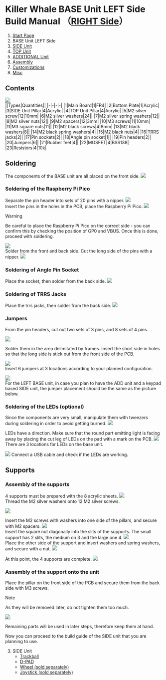 # Killer Whale BASE Unit LEFT Side Build Manual （[RIGHT Side](../rightside/2_BASE.md)）

1. [Start Page](../README_EN.md)
2. BASE Unit LEFT Side
3. [SIDE Unit](../leftside/3_SIDE_TRACKBALL.md)
4. [TOP Unit](../leftside/4_TOP.md)
5. [ADDITIONAL Unit](../leftside/5_ADD.md)
6. [Assembly](../leftside/6_ASSEMBLE.md)
7. [Customizations](../leftside/7_CUSTOM.md)
8. [Misc](../leftside/8_MISC.md)

## Contents
![](../img/2_base_l/2_1_contents.jpg)      
||Types|Quantities||
|-|-|-|-|
|1|Main Board|1|FR4|
|2|Bottom Plate|1|Acrylic|
|3|SIDE Unit Pillar|4|Acrylic|
|4|TOP Unit Pillar|4|Acrylic|
|5|M2 silver screw|12|10mm|
|6|M2 silver washers|24||
|7|M2 silver spring washers|12||
|8|M2 silver nuts|12||
|9|M2 spacers|12|3mm|
|10|M3 screws|11|10mm|
|11|M3 square nuts|11||
|12|M2 black screws|4|8mm|
|13|M2 black washers|8||
|14|M2 black spring washers|4|
|15|M2 black nuts|4|
|16|TRRS jacks|2||
|17|Pin sockets|2||
|18|Angle pin socket|1||
|19|Pin headers|2||
|20|Jumpers|6||
|21|Rubber feet|4||
|22|MOSFET|4|BSS138|
|23|Resistors|4|10k|

 
## Soldering
The components of the BASE unit are all placed on the front side.
![](../img/2_base_l/2_2_overall.jpg)   

### Soldering of the Raspberry Pi Pico
Separate the pin header into sets of 20 pins with a nipper. 
![](../img/2_base_l/2_3_pin_header.jpg)    
Insert the pins in the holes in the PCB, place the Raspberry Pi Pico.
![](../img/2_base_l/2_4_raspberry_pi_pico_1.jpg)   
> [!WARNING]  
> Be careful to place the Raspberry Pi Pico on the correct side - you can confirm this by checking the position of GP0 and VBUS. Once this is done, proceed with soldering.

![](../img/2_base_l/2_5_raspberry_pi_pico_2.jpg)      
Solder from the front and back side. Cut the long side of the pins with a nipper.
![](../img/2_base_l/2_6_raspberry_pi_pico_3.jpg)    

### Soldering of Angle Pin Socket
Place the socket, then solder from the back side.
![](../img/2_base_l/2_7_angle_sockert.jpg)       

### Soldering of TRRS Jacks
Place the trrs jacks, then solder from the back side.
![ ](../img/2_base_l/2_8_trrs.jpg)      

### Jumpers
From the pin headers, cut out two sets of 3 pins, and 8 sets of 4 pins.

![](../img/2_base_l/2_9_pin_header_1.jpg)   

Solder them in the area delimitated by frames. Insert the short side in holes so that the long side is stick out from the front side of the PCB.

![](../img/2_base_l/2_10_pin_header_2.jpg)    
Insert 6 jumpers at 3 locations according to your planned configuration.

![](../img/2_base_l/2_11_jumper.jpg)      
For the LEFT BASE unit, in case you plan to have the ADD unit and a keypad based SIDE unit, the jumper placement should be the same as the picture below.


### Soldering of the LEDs (optional)
Since the components are very small, manipulate them with tweezers during soldering in order to avoid getting burned.
![](../img/2_base_l/2_12_mosfet.jpg)          

LEDs have a direction. Make sure that the round part emitting light is facing away by placing the cut leg of LEDs on the pad with a mark on the PCB.
![](../img/c_led.jpg)       
There are 3 locations for LEDs on the base unit.

![](../img/2_base_l/2_13_sk6812mini_e.jpg) 
Connect a USB cable and check if the LEDs are working.

## Supports
### Assembly of the supports
4 supports must be prepared with the 8 acrylic sheets.
![](../img/2_base_l/2_14_pillars.jpg)    
Thread the M2 silver washers onto 12 M2 silver screws.

![](../img/2_base_l/2_15_m2screw.jpg)    

Insert the M2 screws with washers into one side of the pillars, and secure with M2 spacers.
![](../img/2_base_l/2_16_pillar_1.jpg)    
Insert the square nut diagonally into the slits of the supports. The small support has 2 slits, the medium on 3 and the large one 4. 
![](../img/2_base_l/2_17_pillar_2.jpg)    
Place the other side of the support and insert washers and spring washers, and secure with a nut.
![](../img/2_base_l/2_18_pillar_3.jpg)     


At this point, the 4 supports are complete.
![](../img/2_base_l/2_19_pillars_complete.jpg)   

### Assembly of the support onto the unit
Place the pillar on the front side of the PCB and secure them from the back side with M3 screws. 
> [!NOTE]
> As they will be removed later, do not tighten them too much.

![](../img/2_base_l/2_20_base_complete.jpg)    

Remaining parts will be used in later steps, therefore keep them at hand. 

Now you can proceed to the build guide of the SIDE unit that you are planning to use.

3. SIDE Unit
   - [Trackball](../leftside/3_SIDE_TRACKBALL.md)
   - [D-PAD](../leftside/3_SIDE_DPAD.md)
   - [Wheel (sold separately)](../leftside/3_SIDE_WHEEL.md)
   - [Joystick (sold separately)](../leftside/3_SIDE_JOYSTICK.md)
